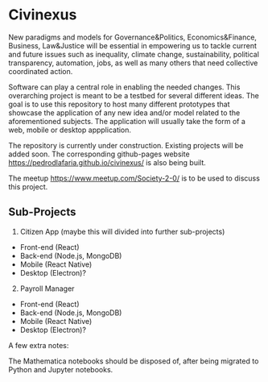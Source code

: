 # Civinexus

New paradigms and models for Governance&Politics, Economics&Finance, Business, Law&Justice will be essential in empowering us to tackle current and future issues such as inequality, climate change, sustainability, political transparency, automation, jobs, as well as many others that need collective coordinated action.

Software can play a central role in enabling the needed changes. This overarching project is meant to be a testbed for several different ideas. The goal is to use this repository to host many different prototypes that showcase the application of any new idea and/or model related to the aforementioned subjects. The application will usually take the form of a web, mobile or desktop appplication. 

The repository is currently under construction. Existing projects will be added soon. The corresponding github-pages website https://pedrodlafaria.github.io/civinexus/ is also being built.

The meetup https://www.meetup.com/Society-2-0/ is to be used to discuss this project.


## Sub-Projects

1. Citizen App (maybe this will divided into further sub-projects)
  - Front-end (React)
  - Back-end (Node.js, MongoDB)
  - Mobile (React Native)
  - Desktop (Electron)?

2. Payroll Manager
  - Front-end (React)
  - Back-end (Node.js, MongoDB)
  - Mobile (React Native)
  - Desktop (Electron)?


  
A few extra notes:

The Mathematica notebooks should be disposed of, after being migrated to Python and Jupyter notebooks.
